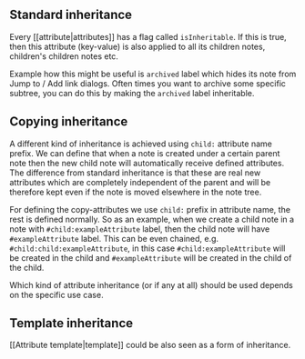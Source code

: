 ## Standard inheritance

Every [[attribute|attributes]] has a flag called `isInheritable`. If this is true, then this attribute (key-value) is also applied to all its children notes, children's children notes etc. 

Example how this might be useful is `archived` label which hides its note from Jump to / Add link dialogs. Often times you want to archive some specific subtree, you can do this by making the `archived` label inheritable.

## Copying inheritance

A different kind of inheritance is achieved using `child:` attribute name prefix. We can define that when a note is created under a certain parent note then the new child note will automatically receive defined attributes. The difference from standard inheritance is that these are real new attributes which are completely independent of the parent and will be therefore kept even if the note is moved elsewhere in the note tree.

For defining the copy-attributes we use `child:` prefix in attribute name, the rest is defined normally. So as an example, when we create a child note in a note with `#child:exampleAttribute` label, then the child note will have `#exampleAttribute` label. This can be even chained, e.g. `#child:child:exampleAttribute`, in this case `#child:exampleAttribute` will be created in the child and `#exampleAttribute` will be created in the child of the child.

Which kind of attribute inheritance (or if any at all) should be used depends on the specific use case.

## Template inheritance

[[Attribute template|template]] could be also seen as a form of inheritance.
